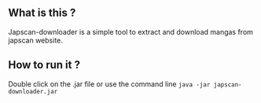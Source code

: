 ## What is this ?
Japscan-downloader is a simple tool to extract and download mangas from japscan website.

## How to run it ?
Double click on the .jar file or use the command line `java -jar japscan-downloader.jar`
